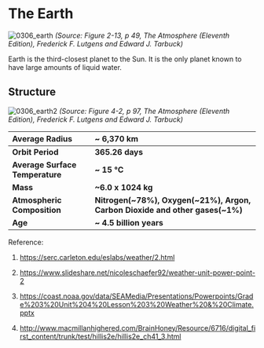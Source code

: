 # The Earth

![0306_earth](./static/0306_earth.png)
*(Source: Figure 2-13, p 49, The Atmosphere (Eleventh Edition), Frederick F. Lutgens and Edward J. Tarbuck)*

Earth is the third-closest planet to the Sun.  It is the only planet known to have large amounts of liquid water.

## Structure

![0306_earth2](./static/0306_earth2.png)
*(Source: Figure 4-2, p 97, The Atmosphere (Eleventh Edition), Frederick F. Lutgens and Edward J. Tarbuck)*

|**Average Radius** | **~ 6,370 km** |
| :----------------- | :------------ |
|**Orbit Period**| **365.26 days** |
| **Average Surface Temperature** | **~ 15 °C** |
|**Mass**| **~6.0 x 1024 kg** |
| **Atmospheric Composition** |**Nitrogen(~78%), Oxygen(~21%), Argon, Carbon Dioxide and other gases(~1%)**|
| **Age** | **~ 4.5 billion years** |

 

Reference:

1.	https://serc.carleton.edu/eslabs/weather/2.html

2.	https://www.slideshare.net/nicoleschaefer92/weather-unit-power-point-2

3.	https://coast.noaa.gov/data/SEAMedia/Presentations/Powerpoints/Grade%203%20Unit%204%20Lesson%203%20Weather%20&%20Climate.pptx

4.	http://www.macmillanhighered.com/BrainHoney/Resource/6716/digital_first_content/trunk/test/hillis2e/hillis2e_ch41_3.html